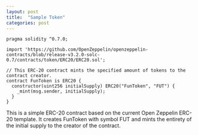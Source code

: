 ```yaml
---
layout: post
title:  "Sample Token"
categories: post
---
```


	pragma solidity ^0.7.0;

	import 'https://github.com/OpenZeppelin/openzeppelin-contracts/blob/release-v3.2.0-solc-0.7/contracts/token/ERC20/ERC20.sol';

	// This ERC-20 contract mints the specified amount of tokens to the contract creator.
	contract FunToken is ERC20 {
	  constructor(uint256 initialSupply) ERC20("FunToken", "FUT") {
	    _mint(msg.sender, initialSupply);
	  }
	}

This is a simple ERC-20 contract based on the current Open Zeppelin ERC-20 template. It creates FunToken with symbol FUT and mints the entirety of the initial supply to the creator of the contract.
